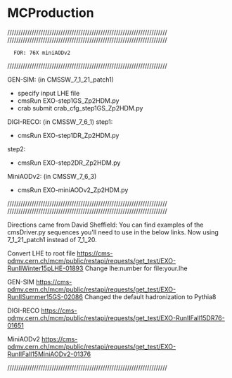 # MCProduction

////////////////////////////////////////////////////////////////////////
////////////////////////////////////////////////////////////////////////

      FOR: 76X miniAODv2

////////////////////////////////////////////////////////////////////////

GEN-SIM: (in CMSSW_7_1_21_patch1)
- specify input LHE file
- cmsRun EXO-step1GS_Zp2HDM.py
- crab submit crab_cfg_step1GS_Zp2HDM.py 

DIGI-RECO: (in CMSSW_7_6_1)
 step1:
- cmsRun EXO-step1DR_Zp2HDM.py

 step2: 
- cmsRun EXO-step2DR_Zp2HDM.py


MiniAODv2: (in CMSSW_7_6_3)
- cmsRun EXO-miniAODv2_Zp2HDM.py

////////////////////////////////////////////////////////////////////////
////////////////////////////////////////////////////////////////////////

Directions came from David Sheffield:
You can find examples of the cmsDriver.py sequences you'll need to use in the below links. 
Now using 7_1_21_patch1 instead of 7_1_20.

Convert LHE to root file https://cms-pdmv.cern.ch/mcm/public/restapi/requests/get_test/EXO-RunIIWinter15pLHE-01893 
Change lhe:number for file:your.lhe

GEN-SIM https://cms-pdmv.cern.ch/mcm/public/restapi/requests/get_test/EXO-RunIISummer15GS-02086
Changed the default hadronization to Pythia8 

DIGI-RECO https://cms-pdmv.cern.ch/mcm/public/restapi/requests/get_test/EXO-RunIIFall15DR76-01651

MiniAODv2 https://cms-pdmv.cern.ch/mcm/public/restapi/requests/get_test/EXO-RunIIFall15MiniAODv2-01376

////////////////////////////////////////////////////////////////////////


